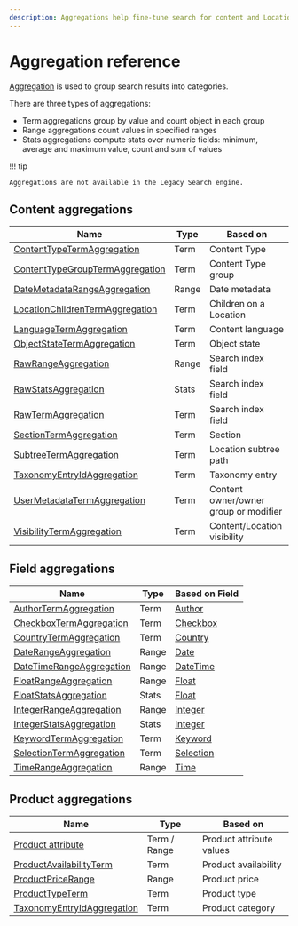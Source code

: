 ```yaml
---
description: Aggregations help fine-tune search for content and Locations by grouping results into categories.
---
```


# Aggregation reference

[Aggregation](search_api.md#aggregation) is used to group search results into categories.

There are three types of aggregations:

- Term aggregations group by value and count object in each group
- Range aggregations count values in specified ranges
- Stats aggregations compute stats over numeric fields: minimum, average and maximum value, count and sum of values

!!! tip

    Aggregations are not available in the Legacy Search engine.

## Content aggregations

|Name | Type | Based on|
|---|---|---|
|[ContentTypeTermAggregation](contenttypeterm_aggregation.md) | Term | Content Type  |
|[ContentTypeGroupTermAggregation](contenttypegroupterm_aggregation.md) | Term | Content Type group |
|[DateMetadataRangeAggregation](datemetadatarange_aggregation.md) | Range | Date metadata |
|[LocationChildrenTermAggregation](locationchildrenterm_aggregation.md) | Term | Children on a Location |
|[LanguageTermAggregation](languageterm_aggregation.md) | Term | Content language |
|[ObjectStateTermAggregation](objectstateterm_aggregation.md) | Term | Object state |
|[RawRangeAggregation](rawrange_aggregation.md) | Range | Search index field |
|[RawStatsAggregation](rawstats_aggregation.md) | Stats | Search index field |
|[RawTermAggregation](rawterm_aggregation.md) | Term | Search index field |
|[SectionTermAggregation](sectionterm_aggregation.md) | Term | Section |
|[SubtreeTermAggregation](subtreeterm_aggregation.md) | Term | Location subtree path |
|[TaxonomyEntryIdAggregation](taxonomyentryid_aggregation.md) | Term | Taxonomy entry |
|[UserMetadataTermAggregation](usermetadataterm_aggregation.md) | Term | Content owner/owner group or modifier |
|[VisibilityTermAggregation](visibilityterm_aggregation.md) | Term | Content/Location visibility |

## Field aggregations

|Name | Type | Based on Field|
|---|---|---|
|[AuthorTermAggregation](authorterm_aggregation.md) | Term | [Author](authorfield.md) |
|[CheckboxTermAggregation](checkboxterm_aggregation.md) | Term |[Checkbox](checkboxfield.md)|
|[CountryTermAggregation](countryterm_aggregation.md) | Term |[Country](countryfield.md)|
|[DateRangeAggregation](daterange_aggregation.md) | Range |[Date](datefield.md)|
|[DateTimeRangeAggregation](datetimerange_aggregation.md) | Range |[DateTime](dateandtimefield.md)|
|[FloatRangeAggregation](floatrange_aggregation.md) | Range |[Float](floatfield.md)|
|[FloatStatsAggregation](floatstats_aggregation.md) | Stats |[Float](floatfield.md)|
|[IntegerRangeAggregation](integerrange_aggregation.md) | Range |[Integer](integerfield.md)|
|[IntegerStatsAggregation](integerstats_aggregation.md) | Stats |[Integer](integerfield.md)|
|[KeywordTermAggregation](keywordterm_aggregation.md) | Term |[Keyword](keywordfield.md)|
|[SelectionTermAggregation](selectionterm_aggregation.md) | Term |[Selection](selectionfield.md)|
|[TimeRangeAggregation](timerange_aggregation.md) | Range |[Time](timefield.md)|

## Product aggregations

|Name | Type | Based on|
|---|---|---|
|[Product attribute](product_attribute_aggregations.md) | Term / Range | Product attribute values |
|[ProductAvailabilityTerm](productavailabilityterm_aggregation.md) | Term | Product availability |
|[ProductPriceRange](productpricerange_aggregation.md) | Range | Product price |
|[ProductTypeTerm](producttypeterm_aggregation.md) | Term | Product type |
|[TaxonomyEntryIdAggregation](taxonomyentryid_aggregation.md) | Term | Product category |
